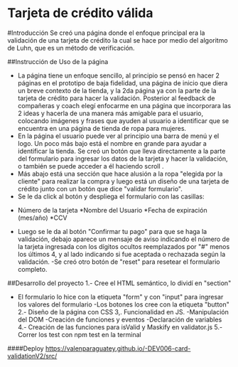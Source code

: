 # Tarjeta de crédito válida
#Introducción 
Se creó una página donde el enfoque principal era la validación de una tarjeta de crédito la cual se hace por medio del algoritmo de Luhn, que es un método de verificación.

##Instrucción de Uso de la página 
- La página  tiene un enfoque sencillo, al principio se pensó en hacer 2 páginas en el prototipo de baja fidelidad, una página de inicio que diera un breve contexto de la tienda, y la 2da página ya con la parte de la tarjeta de crédito para hacer la validación. Posterior al feedback de compañeras y coach elegí enfocarme en una página que incorporara las 2 ideas y hacerla de una manera más amigable para el usuario, colocando imágenes y frases que ayuden al usuario a identificar que se encuentra en una página de tienda de ropa para mujeres.  
- En la página el usuario puede ver al principio una barra de menú y el logo. Un poco más bajo está el nombre en grande para ayudar a identificar la tienda.  Se creó un botón que lleva directamente a la parte del formulario para ingresar los datos de la tarjeta y hacer la validación, o también se puede acceder a él haciendo scroll .
- Más abajo está una sección que hace alusión a la ropa "elegida por la cliente" para realizar la compra y luego está un diseño de una tarjeta de crédito junto con un botón que dice "validar formulario".
- Se le da click al botón y despliega el formulario con las casillas:
* Número de la tarjeta
*Nombre del Usuario
*Fecha de expiración (mes/año)
*CCV
- Luego se le da al botón "Confirmar tu pago" para que se haga la validación, debajo aparece un mensaje de aviso indicando el número de la tarjeta ingresada con los dígitos ocultos reemplazados por "#" menos los últimos 4, y al lado indicando si fue aceptada o rechazada según la validación. 
-Se creó otro botón de "reset" para resetear el formulario completo.

##Desarrollo del proyecto 
1.-  Cree el HTML semántico, lo dividí en "section" 
- El formulario lo hice con la etiqueta "form"  y con "input" para ingresar los valores del formulario
-Los botones los cree con la etiqueta "button" 
2.- Diseño de la página con CSS
3,. Funcionalidad en JS. 
-Manipulación del DOM 
-Creación de funciones y eventos
-Declaración de variables
4.- Creación de las funciones para isValid y Maskify en validator.js
5.- Correr los test con npm test en la terminal

####Deploy
https://valenparaguatey.github.io/-DEV006-card-validationV2/src/
